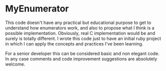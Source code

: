 # MyEnumerator
This code doesn't have any practical but educational purpose to get to understand how enumerators work, and also to propose what I think is a possible implementation. Obviously, real C implementation would be and surely is totally different. I wrote this code just to have an initial ruby project in which I can apply the concepts and practices I've been learning.

For a senior developer this can be considered basic and non elegant code. In any case comments and code improvement suggestions are absolutely welcome.
